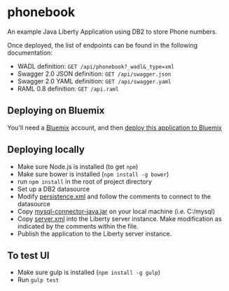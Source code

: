 # phonebook
An example Java Liberty Application using DB2 to store Phone numbers.

Once deployed, the list of endpoints can be found in the following documentation:
* WADL definition: ```GET /api/phonebook?_wadl&_type=xml```
* Swagger 2.0 JSON definition: ```GET /api/swagger.json```
* Swagger 2.0 YAML definition: ```GET /api/swagger.yaml```
* RAML 0.8 definition: ```GET /api.raml```

## Deploying on Bluemix
You'll need a [Bluemix][1] account, and then [deploy this application to Bluemix][2]

## Deploying locally
* Make sure Node.js is installed (to get ```npm```)
* Make sure bower is installed (```npm install -g bower```)
* run ```npm install``` in the root of project directory
* Set up a DB2 datasource
* Modify [persistence.xml](src/META-INF/persistence.xml) and follow the comments to connect to the datasource
* Copy [mysql-connector-java.jar](deploy/mysql-connector-java.jar) on your local machine (i.e. C:/mysql)
* Copy [server.xml](deploy/server.xml) into the Liberty server instance.  Make modification as indicated by the comments within the file.
* Publish the application to the Liberty server instance.

[1]: http://bluemix.net
[2]: https://hub.jazz.net/deploy/index.html?repository=https://github.com/ibmcontest/phonebookdemo

## To test UI
* Make sure gulp is installed (```npm install -g gulp```)
* Run ```gulp test```
